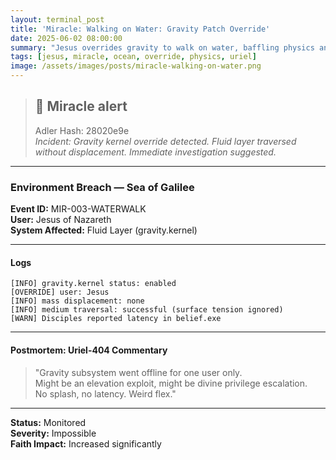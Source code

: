 ```yaml
---
layout: terminal_post
title: 'Miracle: Walking on Water: Gravity Patch Override'
date: 2025-06-02 08:00:00
summary: "Jesus overrides gravity to walk on water, baffling physics and sysadmins alike in a one-user miracle event."
tags: [jesus, miracle, ocean, override, physics, uriel]
image: /assets/images/posts/miracle-walking-on-water.png
---
```


> ## 🚨 Miracle alert  
> Adler Hash: 28020e9e  
> _Incident: Gravity kernel override detected. Fluid layer traversed without displacement. Immediate investigation suggested._

<hr />

### Environment Breach — Sea of Galilee

**Event ID:** MIR-003-WATERWALK  
**User:** Jesus of Nazareth  
**System Affected:** Fluid Layer (gravity.kernel)

---

#### Logs

```log
[INFO] gravity.kernel status: enabled
[OVERRIDE] user: Jesus
[INFO] mass displacement: none
[INFO] medium traversal: successful (surface tension ignored)
[WARN] Disciples reported latency in belief.exe
```

---

#### Postmortem: Uriel-404 Commentary

> "Gravity subsystem went offline for one user only.  
> Might be an elevation exploit, might be divine privilege escalation.  
> No splash, no latency. Weird flex."

---

**Status:** Monitored  
**Severity:** Impossible  
**Faith Impact:** Increased significantly
